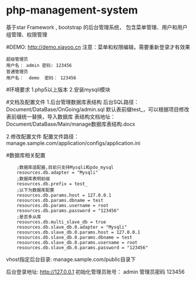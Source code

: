 # php-management-system
基于star Framework , bootstrap 的后台管理系统， 包含菜单管理、用户和用户组管理、权限管理

#DEMO: http://demo.xiayoo.cn
注意：菜单和权限编辑，需要重新登录才有效果
```
超级管理员  
用户名： admin 密码: 123456
普通管理员
用户名：  demo  密码： 123456
```
#环境要求
1.php5以上版本
2.安装mysqli模块

#文档及配置文件
1.后台管理数据库表结构
后台SQL路径：Document/DataBase/OnGoing/admin.sql
默认表前缀test_，可以根据项目修改表前缀统一替换，导入数据库
表结构文档地址：Document/DataBase/Main/manage数据库表结构.docx


2.修改配置文件
配置文件路径：manage.sample.com/application/configs/application.ini


#数据库相关配置
```
	;数据库适配器,目前只支持Mysqli和pdo_mysql
	resources.db.adapter = "Mysqli"
	;数据库表明前缀
	resources.db.prefix = test_
	;以下为数据库配置
	resources.db.params.host = 127.0.0.1
	resources.db.params.dbname = test
	resources.db.params.username = root
	resources.db.params.password = "123456"
	;是否多从库
	resources.db.multi_slave_db = true
	resources.db.slave_db.0.adapter = "Mysqli"
	resources.db.slave_db.0.params.host = 127.0.0.1
	resources.db.slave_db.0.params.dbname = test
	resources.db.slave_db.0.params.username = root
	resources.db.slave_db.0.params.password = "123456"
```

vhost指定后台目录:  manage.sample.com/public目录下

后台登录地址: http://127.0.0.1
初始化管理员账号： admin 管理员密码 123456
